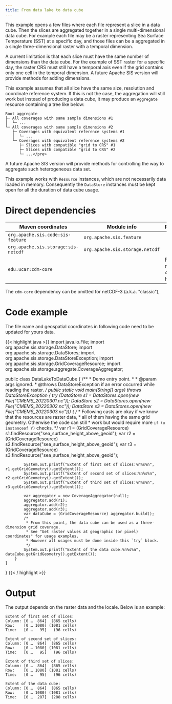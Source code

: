 ```yaml
---
title: From data lake to data cube
---
```


This example opens a few files where each file represent a slice in a data cube.
Then the slices are aggregated together in a single multi-dimensional data cube.
For example each file may be a raster representing Sea Surface Temperature (SST) at a specific day,
and those files can be a aggregated in a single three-dimensional raster with a temporal dimension.

A current limitation is that each slice must have the same number of dimensions than the data cube.
For the example of SST raster for a specific day, the raster CRS must still have a temporal axis
even if the grid contains only one cell in the temporal dimension.
A future Apache SIS version will provide methods for adding dimensions.

This example assumes that all slice have the same size, resolution and coordinate reference system.
If this is not the case, the aggregation will still work but instead of producing a data cube,
it may produce an `Aggregate` resource containing a tree like below:

```
Root aggregate
├─ All coverages with same sample dimensions #1
│  └─ ...
└─ All coverages with same sample dimensions #2
   ├─ Coverages with equivalent reference systems #1
   │  └─ ...
   └─ Coverages with equivalent reference systems #2
      ├─ Slices with compatible "grid to CRS" #1
      ├─ Slices with compatible "grid to CRS" #2
      └─ ...</pre>
```

A future Apache SIS version will provide methods for controlling the way to aggregate
such heterogeneous data set.

This example works with `Resource` instances, which are not necessarily data loaded in memory.
Consequently the `DataStore` instances must be kept open for all the duration of data cube usage.


# Direct dependencies

Maven coordinates                   | Module info                     | Remarks
----------------------------------- | ------------------------------- | --------------------
`org.apache.sis.code:sis-feature`   | `org.apache.sis.feature`        |
`org.apache.sis.storage:sis-netcdf` | `org.apache.sis.storage.netcdf` |
`edu.ucar:cdm-core`                 |                                 | For netCDF-4 or HDF5

The `cdm-core` dependency can be omitted for netCDF-3 (a.k.a. "classic"),


# Code example

The file name and geospatial coordinates in following code need to be updated for yours data.

{{< highlight java >}}
import java.io.File;
import org.apache.sis.storage.DataStore;
import org.apache.sis.storage.DataStores;
import org.apache.sis.storage.DataStoreException;
import org.apache.sis.storage.GridCoverageResource;
import org.apache.sis.storage.aggregate.CoverageAggregator;

public class DataLakeToDataCube {
    /**
     * Demo entry point.
     *
     * @param  args  ignored.
     * @throws DataStoreException if an error occurred while reading the raster.
     */
    public static void main(String[] args) throws DataStoreException {
        try (DataStore s1 = DataStores.open(new File("CMEMS_20220301.nc"));
             DataStore s2 = DataStores.open(new File("CMEMS_20220302.nc"));
             DataStore s3 = DataStores.open(new File("CMEMS_20220303.nc")))
        {
            /*
             * Following casts are okay if we know that the resources are raster data,
             * all of them having the same grid geometry. Otherwise the code can still
             * work but would require more `if (x instanceof Y)` checks.
             */
            var r1 = (GridCoverageResource) s1.findResource("sea_surface_height_above_geoid");
            var r2 = (GridCoverageResource) s2.findResource("sea_surface_height_above_geoid");
            var r3 = (GridCoverageResource) s3.findResource("sea_surface_height_above_geoid");

            System.out.printf("Extent of first set of slices:%n%s%n",  r1.getGridGeometry().getExtent());
            System.out.printf("Extent of second set of slices:%n%s%n", r2.getGridGeometry().getExtent());
            System.out.printf("Extent of third set of slices:%n%s%n",  r3.getGridGeometry().getExtent());

            var aggregator = new CoverageAggregator(null);
            aggregator.add(r1);
            aggregator.add(r2);
            aggregator.add(r3);
            var dataCube = (GridCoverageResource) aggregator.build();
            /*
             * From this point, the data cube can be used as a three-dimension grid coverage.
             * See "Get raster values at geographic (or pixel) coordinates" for usage examples.
             * However all usages must be done inside this `try` block.
             */
            System.out.printf("Extent of the data cube:%n%s%n", dataCube.getGridGeometry().getExtent());
        }
    }
}
{{< / highlight >}}


# Output

The output depends on the raster data and the locale.
Below is an example:

```
Extent of first set of slices:
Column: [0 …  864]  (865 cells)
Row:    [0 … 1080] (1081 cells)
Time:   [0 …   95]   (96 cells)

Extent of second set of slices:
Column: [0 …  864]  (865 cells)
Row:    [0 … 1080] (1081 cells)
Time:   [0 …   95]   (96 cells)

Extent of third set of slices:
Column: [0 …  864]  (865 cells)
Row:    [0 … 1080] (1081 cells)
Time:   [0 …   95]   (96 cells)

Extent of the data cube:
Column: [0 …  864]  (865 cells)
Row:    [0 … 1080] (1081 cells)
Time:   [0 …  287]  (288 cells)
```
